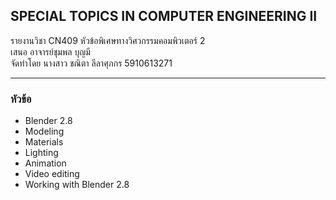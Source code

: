 ## SPECIAL TOPICS IN COMPUTER ENGINEERING II

รายงานวิชา CN409 หัวข้อพิเศษทางวิศวกรรมคอมพิวเตอร์ 2  
เสนอ อาจารย์ชุมพล บุญมี  
จัดทำโดย นางสาว ชณิตา ลีลาศุภกร 5910613271  

-------------
### หัวข้อ
- Blender 2.8
- Modeling
- Materials
- Lighting
- Animation
- Video editing
- Working with Blender 2.8
